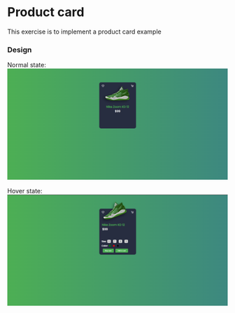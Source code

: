 # Product card

This exercise is to implement a product card example

### Design
Normal state:
![Normal](/img/product-2.png)

Hover state:
![Result image](/img/product-1.png)